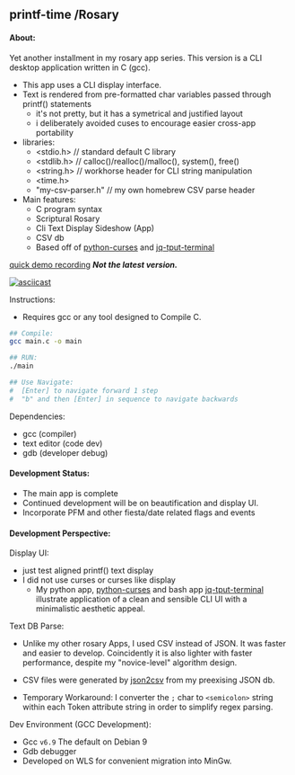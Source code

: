 ## printf-time /Rosary

#### About:

Yet another installment in my rosary app series. This version is a CLI desktop application written in C (gcc).

* This app uses a CLI display interface.
* Text is rendered from pre-formatted char variables passed through printf() statements
	* it's not pretty, but it has a symetrical and justified layout
	* i deliberately avoided cuses to encourage easier cross-app portability
* libraries:
	* <stdio.h>	// standard default C library
	* <stdlib.h>	// calloc()/realloc()/malloc(), system(), free()
	* <string.h>	// workhorse header for CLI string manipulation
	* <time.h>
	* "my-csv-parser.h"	// my own homebrew CSV parse header
* Main features:
	* C program syntax
	* Scriptural Rosary
	* Cli Text Display Sideshow (App)
	* CSV db
	* Based off of [python-curses](https://github.com/mezcel/python-curses.git) and [jq-tput-terminal](https://github.com/mezcel/jq-tput-terminal.git)

[quick demo recording](https://asciinema.org/a/262232) ***Not the latest version.***

[![asciicast](https://asciinema.org/a/262232.svg)](https://asciinema.org/a/262232)

Instructions:

* Requires gcc or any tool designed to Compile C.

```bash
## Compile:
gcc main.c -o main

## RUN:
./main

## Use Navigate:
#  [Enter] to navigate forward 1 step
#  "b" and then [Enter] in sequence to navigate backwards
```

Dependencies:

* gcc (compiler)
* text editor (code dev)
* gdb (developer debug)

#### Development Status:

* The main app is complete
* Continued development will be on beautification and display UI.
* Incorporate PFM and other fiesta/date related flags and events

#### Development Perspective:

Display UI:

* just test aligned printf() text display
* I did not use curses or curses like display
	* My python app, [python-curses](https://github.com/mezcel/python-curses) and bash app [jq-tput-terminal](https://github.com/mezcel/jq-tput-terminal) illustrate application of a clean and sensible CLI UI with a minimalistic aesthetic appeal.

Text DB Parse:

* Unlike my other rosary Apps, I used CSV instead of JSON. It was faster and easier to develop. Coincidently it is also lighter with faster performance, despite my "novice-level" algorithm design.

* CSV files were generated by [json2csv](https://www.csvjson.com/json2csv) from my preexising JSON db.

* Temporary Workaround: I converter the ```;``` char to ```<semicolon>``` string within each Token attribute string in order to simplify regex parsing.

Dev Environment (GCC Development):

* Gcc ```v6.9``` The default on Debian 9
* Gdb debugger
* Developed on WLS for convenient migration into MinGw.

